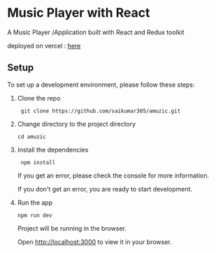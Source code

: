 # Music Player with React

A Music Player /Application built with React and Redux toolkit

deployed on vercel :  [here](https://amuzic.vercel.app/)

## Setup

To set up a development environment, please follow these steps:

1. Clone the repo

   ```shell
    git clone https://github.com/saikumar305/amuzic.git
   ```

2. Change directory to the project directory

   ```shell
   cd amuzic
   ```

3. Install the dependencies

   ```shell
    npm install
   ```

   If you get an error, please check the console for more information.

   If you don't get an error, you are ready to start development.

4. Run the app

   ```shell
   npm run dev
   ```

   Project will be running in the browser.

   Open [http://localhost:3000](http://localhost:3000) to view it in your browser.
